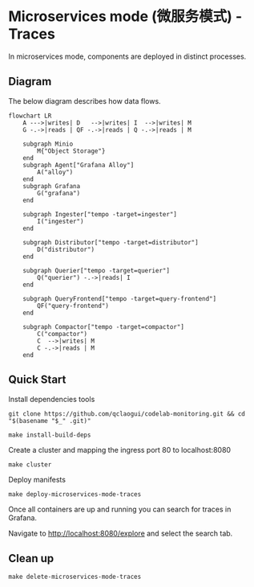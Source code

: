 # Microservices mode (微服务模式) - Traces

In microservices mode, components are deployed in distinct processes.

## Diagram

The below diagram describes how data flows.

```mermaid
flowchart LR
    A --->|writes| D   -->|writes| I  -->|writes| M
    G -.->|reads | QF -.->|reads | Q -.->|reads | M

    subgraph Minio
        M{"Object Storage"}
    end
    subgraph Agent["Grafana Alloy"]
        A("alloy")
    end
    subgraph Grafana
        G("grafana")
    end

    subgraph Ingester["tempo -target=ingester"]
        I("ingester")
    end

    subgraph Distributor["tempo -target=distributor"]
        D("distributor")
    end

    subgraph Querier["tempo -target=querier"]
        Q("querier") -.->|reads| I
    end

    subgraph QueryFrontend["tempo -target=query-frontend"]
        QF("query-frontend")
    end
    
    subgraph Compactor["tempo -target=compactor"]
        C("compactor")
        C  -->|writes| M
        C -.->|reads | M
    end
```

## Quick Start

Install dependencies tools

```shell
git clone https://github.com/qclaogui/codelab-monitoring.git && cd "$(basename "$_" .git)"

make install-build-deps
```

Create a cluster and mapping the ingress port 80 to localhost:8080

```shell
make cluster
```

Deploy manifests

```shell
make deploy-microservices-mode-traces
```

Once all containers are up and running you can search for traces in Grafana.

Navigate to [http://localhost:8080/explore](http://localhost:8080/explore) and select the search tab.

## Clean up

```shell
make delete-microservices-mode-traces
```
